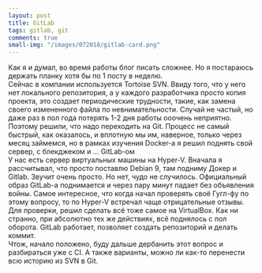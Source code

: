 ```yaml
---
layout: post
title: GitLab
tags: gitlab, git
comments: true
small-img: "/images/072018/gitlab-card.png" 
---
```


Как я и думал, во время работы блог писать сложнее. Но я постараюсь держать планку хотя бы по 1 посту в неделю.  
Сейчас в компании используется Tortoise SVN. Ввиду того, что у него нет локального репозитория, а у каждого разработчика просто копия проекта, это создает периодические трудности, такие, как замена своего измененного файла по невнимательности. Случай не частый, но даже раз в пол года потерять 1-2 дня работы ооочень неприятно.  
Поэтому решили, что надо переходить на Git. Процесс не самый быстрый, как оказалось, и вплотную мы им, наверное, только через месяц займемся, но в рамках изучения Docker-а я решил поднять свой сервер, с блекджеком и ... GitLab-ом    
У нас есть сервер виртуальных машины на Hyper-V. Вначала я рассчитывал, что просто поставлю Debian 9, там подниму Докер и Gitlab. Звучит очень просто. Но нет, чудо не случилось. Официальный образ GitLab-а поднимается и через пару минут падает без объявления войны. Самое интересное, что когда начал проверять своё Гугл-фу по этому вопросу, то по Hyper-V встречал чаще отрицательные отзывы.  
Для проверки, решил сделать всё тоже самое на VirtualBox. Как ни странно, при абсолютно тех же действиях, всё поднялось с пол оборота. GitLab работает, позволяет создать репозиторий и делать коммит.  
Чтож, начало положено, буду дальше дербанить этот вопрос и разбираться уже с CI. А также варианты, можно ли как-то перенести всю историю из SVN в Git.